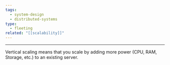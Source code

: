 ```yaml
---
tags:
  - system-design
  - distributed-systems
type:
  - fleeting
related: "[[scalability]]"
---
```



-----
Vertical scaling means that you scale by adding more power (CPU, RAM, Storage, etc.) to an existing server.
